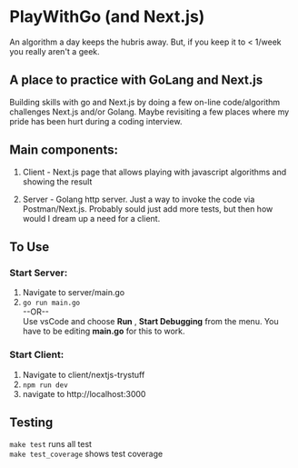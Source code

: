 # PlayWithGo (and Next.js) #

An algorithm a day keeps the hubris away.  But, if you keep it to < 1/week you really aren't a geek.

## A place to practice with GoLang and Next.js ##

Building skills with go and Next.js by doing a few on-line code/algorithm challenges Next.js and/or Golang.  Maybe revisiting a few places where my pride has been hurt during a coding interview.

## Main components: ##

1. Client - Next.js page that allows playing with javascript algorithms and showing the result 

2. Server - Golang http server.  Just a way to invoke the code via Postman/Next.js.  Probably sould just add more tests, but then how would I dream up a need for a client.

## To Use ##
### Start Server:
1.  Navigate to server/main.go
2.  ```go run main.go```\
    --OR--\
    Use vsCode and choose **Run** , **Start Debugging** from the menu.  You have to be editing **main.go** for this to work.

### Start Client:
1.  Navigate to client/nextjs-trystuff
2.  ```npm run dev```
3.  navigate to http://localhost:3000

## Testing ##
```make test``` runs all test\
```make test_coverage``` shows test coverage
